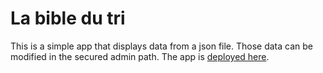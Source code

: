 # La bible du tri

This is a simple app that displays data from a json file. Those data can be modified in the secured admin path.
The app is [deployed here](https://la-bible-du-tri.herokuapp.com/).